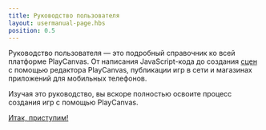 ```yaml
---
title: Руководство пользователя
layout: usermanual-page.hbs
position: 0.5
---
```


Руководство пользователя — это подробный справочник ко всей платформе PlayCanvas. От написания JavaScript-кода до создания [сцен][1] с помощью редактора PlayCanvas, публикации игр в сети и магазинах приложений для мобильных телефонов.

Изучая это руководство, вы вскоре полностью освоите процесс создания игр с помощью PlayCanvas.

[Итак, приступим!][2]

[1]: /user-manual/glossary#scene
[2]: /user-manual/introduction

